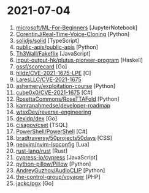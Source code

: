 # 2021-07-04

1. [microsoft/ML-For-Beginners](https://github.com/microsoft/ML-For-Beginners "12 weeks, 24 lessons, classic Machine Learning for all") [JupyterNotebook]
2. [CorentinJ/Real-Time-Voice-Cloning](https://github.com/CorentinJ/Real-Time-Voice-Cloning "Clone a voice in 5 seconds to generate arbitrary speech in real-time") [Python]
3. [solidjs/solid](https://github.com/solidjs/solid "A declarative, efficient, and flexible JavaScript library for building user interfaces.") [TypeScript]
4. [public-apis/public-apis](https://github.com/public-apis/public-apis "A collective list of free APIs") [Python]
5. [Th3Wall/Fakeflix](https://github.com/Th3Wall/Fakeflix "Not the usual clone that you can find on the web.") [JavaScript]
6. [input-output-hk/plutus-pioneer-program](https://github.com/input-output-hk/plutus-pioneer-program "") [Haskell]
7. [ossf/scorecard](https://github.com/ossf/scorecard "Security Scorecards - Security health metrics for Open Source") [Go]
8. [hlldz/CVE-2021-1675-LPE](https://github.com/hlldz/CVE-2021-1675-LPE "Local Privilege Escalation Edition for CVE-2021-1675") [C]
9. [LaresLLC/CVE-2021-1675](https://github.com/LaresLLC/CVE-2021-1675 "CVE-2021-1675 Detection Info") 
10. [ashemery/exploitation-course](https://github.com/ashemery/exploitation-course "Offensive Software Exploitation Course") [Python]
11. [cube0x0/CVE-2021-1675](https://github.com/cube0x0/CVE-2021-1675 "C# and Impacket implementation of PrintNightmare CVE-2021-1675/CVE-2021-34527") [C#]
12. [RosettaCommons/RoseTTAFold](https://github.com/RosettaCommons/RoseTTAFold "This package contains deep learning models and related scripts for RoseTTAFold") [Python]
13. [kamranahmedse/developer-roadmap](https://github.com/kamranahmedse/developer-roadmap "Roadmap to becoming a web developer in 2021") 
14. [wtsxDev/reverse-engineering](https://github.com/wtsxDev/reverse-engineering "List of awesome reverse engineering resources") 
15. [dexidp/dex](https://github.com/dexidp/dex "OpenID Connect (OIDC) identity and OAuth 2.0 provider with pluggable connectors") [Go]
16. [cisagov/cset](https://github.com/cisagov/cset "Cybersecurity Evaluation Tool") [TSQL]
17. [PowerShell/PowerShell](https://github.com/PowerShell/PowerShell "PowerShell for every system!") [C#]
18. [bradtraversy/50projects50days](https://github.com/bradtraversy/50projects50days "50+ mini web projects using HTML, CSS & JS") [CSS]
19. [neovim/nvim-lspconfig](https://github.com/neovim/nvim-lspconfig "Quickstart configurations for the Nvim LSP client") [Lua]
20. [rust-lang/rust](https://github.com/rust-lang/rust "Empowering everyone to build reliable and efficient software.") [Rust]
21. [cypress-io/cypress](https://github.com/cypress-io/cypress "Fast, easy and reliable testing for anything that runs in a browser.") [JavaScript]
22. [python-pillow/Pillow](https://github.com/python-pillow/Pillow "The friendly PIL fork (Python Imaging Library)") [Python]
23. [AndreyGuzhov/AudioCLIP](https://github.com/AndreyGuzhov/AudioCLIP "Source code for models described in the paper AudioCLIP: Extending CLIP to Image, Text and Audio (https://arxiv.org/abs/2106.13043)") [Python]
24. [the-control-group/voyager](https://github.com/the-control-group/voyager "Voyager - The Missing Laravel Admin") [PHP]
25. [jackc/pgx](https://github.com/jackc/pgx "PostgreSQL driver and toolkit for Go") [Go]
